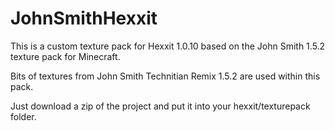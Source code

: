 JohnSmithHexxit
===============
This is a custom texture pack for Hexxit 1.0.10 based on the John Smith 1.5.2 texture pack for Minecraft.

Bits of textures from John Smith Technitian Remix 1.5.2 are used within this pack.

Just download a zip of the project and put it into your hexxit/texturepack folder.
